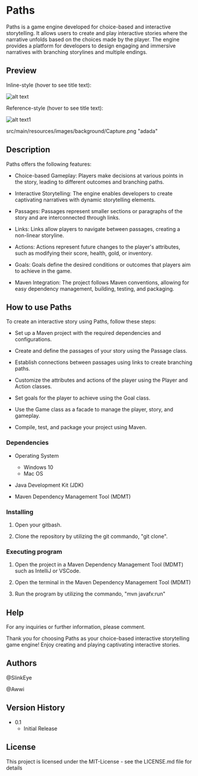# Paths

Paths is a game engine developed for choice-based and interactive storytelling. It allows users to create and play interactive stories where the narrative unfolds based on the choices made by the player. The engine provides a platform for developers to design engaging and immersive narratives with branching storylines and multiple endings.

## Preview


Inline-style (hover to see title text):

![alt text](img/markdown_logo.png "Title Text")

Reference-style (hover to see title text):

![alt text1][logo]

[logo]: paths
src/main/resources/images/background/Capture.png "adada"


## Description

Paths offers the following features:

- Choice-based Gameplay: Players make decisions at various points in the story, leading to different outcomes and branching paths.

- Interactive Storytelling: The engine enables developers to create captivating narratives with dynamic storytelling elements.

- Passages: Passages represent smaller sections or paragraphs of the story and are interconnected through links.

- Links: Links allow players to navigate between passages, creating a non-linear storyline.

- Actions: Actions represent future changes to the player's attributes, such as modifying their score, health, gold, or inventory.

- Goals: Goals define the desired conditions or outcomes that players aim to achieve in the game.

- Maven Integration: The project follows Maven conventions, allowing for easy dependency management, building, testing, and packaging.

## How to use Paths

To create an interactive story using Paths, follow these steps:

- Set up a Maven project with the required dependencies and configurations.

- Create and define the passages of your story using the Passage class.

- Establish connections between passages using links to create branching paths.

- Customize the attributes and actions of the player using the Player and Action classes.

- Set goals for the player to achieve using the Goal class.

- Use the Game class as a facade to manage the player, story, and gameplay.

- Compile, test, and package your project using Maven.

### Dependencies

* Operating System
    - Windows 10
    - Mac OS

* Java Development Kit (JDK)

* Maven Dependency Management Tool (MDMT)


### Installing

1. Open your gitbash.

2. Clone the repository by utilizing the git commando, "git clone". 


### Executing program

1. Open the project in a Maven Dependency Management Tool (MDMT) such as IntelliJ or VSCode.

2. Open the terminal in the Maven Dependency Management Tool (MDMT)

3. Run the program by utilizing the commando, "mvn javafx:run"


## Help

For any inquiries or further information, please comment.

Thank you for choosing Paths as your choice-based interactive storytelling game engine! Enjoy creating and playing captivating interactive stories.


## Authors

@SlinkEye

@Awwi


## Version History

* 0.1
    * Initial Release


## License

This project is licensed under the MIT-License - see the LICENSE.md file for details
